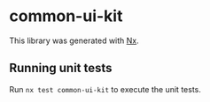 # common-ui-kit

This library was generated with [Nx](https://nx.dev).

## Running unit tests

Run `nx test common-ui-kit` to execute the unit tests.

